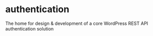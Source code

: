 # authentication
The home for design &amp; development of a core WordPress REST API authentication solution
